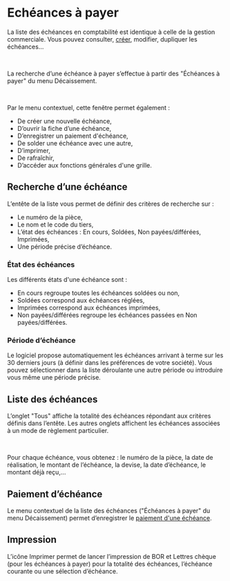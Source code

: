 # Echéances à payer

La liste des échéances en comptabilité est identique à celle de la gestion 
 commerciale. Vous pouvez consulter, [créer](EcheancePayer.md), 
 modifier, dupliquer les échéances…


 


La recherche d’une échéance à payer s’effectue à partir des "Échéances 
 à payer" du menu Décaissement.


 


Par le menu contextuel, cette fenêtre permet également :


* De créer 
 une nouvelle échéance,
* D’ouvrir 
 la fiche d’une échéance,
* D’enregistrer 
 un paiement d'échéance,
* De solder 
 une échéance avec une autre,
* D’imprimer,
* De rafraîchir,
* D’accéder aux fonctions 
 générales d'une grille.


## Recherche d’une échéance


L’entête de la liste vous permet de définir des critères de recherche 
 sur :


* Le numéro de la 
 pièce,
* Le nom et le code 
 du tiers,
* L’état des échéances 
 : En cours, Soldées, Non payées/différées, Imprimées,
* Une période précise 
 d’échéance.


### État des échéances


Les différents états d'une échéance sont : 


* En cours regroupe toutes 
 les échéances soldées ou non,
* Soldées correspond aux 
 échéances réglées,
* Imprimées correspond aux 
 échéances imprimées,
* Non payées/différées regroupe 
 les échéances passées en Non payées/différées.


### Période d’échéance


Le logiciel propose automatiquement les échéances arrivant à terme sur 
 les 30 derniers jours (à définir dans les préférences de votre société). 
 Vous pouvez sélectionner dans la liste déroulante une autre période ou 
 introduire vous même une période précise.


## Liste des échéances


L’onglet "Tous" affiche la totalité des échéances répondant 
 aux critères définis dans l’entête. Les autres onglets affichent les échéances 
 associées à un mode de règlement particulier.


 


Pour chaque échéance, vous obtenez : le numéro 
 de la pièce, la date de réalisation, le montant de l’échéance, la devise, 
 la date d’échéance, le montant déjà reçu,…


## Paiement d’échéance


Le menu contextuel de la liste des échéances ("Échéances à payer" 
 du menu Décaissement) permet d’enregistrer le [paiement 
 d'une échéance](../Paiements/PayerListeEcheancesOngletPaiement.md).


## Impression


L’icône Imprimer permet de lancer l’impression de BOR et Lettres chèque 
 (pour les échéances à payer) pour la totalité des échéances, l’échéance 
 courante ou une sélection d’échéance.


